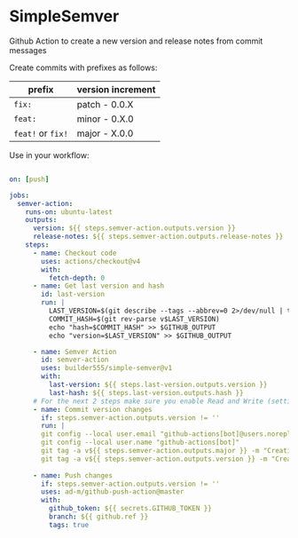 # SimpleSemver
Github Action to create a new version and release notes from commit messages

Create commits with prefixes as follows:

| prefix            | version increment    |
|------------------|----------------------|
| `fix:`            | patch - 0.0.X        | 
| `feat:`          | minor - 0.X.0        | 
| `feat!` or `fix!` | major - X.0.0        | 

Use in your workflow:

```yaml

on: [push]

jobs:
  semver-action:
    runs-on: ubuntu-latest
    outputs:
      version: ${{ steps.semver-action.outputs.version }}
      release-notes: ${{ steps.semver-action.outputs.release-notes }}
    steps:
      - name: Checkout code
        uses: actions/checkout@v4
        with:
          fetch-depth: 0
      - name: Get last version and hash
        id: last-version
        run: |
          LAST_VERSION=$(git describe --tags --abbrev=0 2>/dev/null | tr -d -c 0-9.)
          COMMIT_HASH=$(git rev-parse v$LAST_VERSION)
          echo "hash=$COMMIT_HASH" >> $GITHUB_OUTPUT
          echo "version=$LAST_VERSION" >> $GITHUB_OUTPUT

      - name: Semver Action
        id: semver-action
        uses: builder555/simple-semver@v1
        with:
          last-version: ${{ steps.last-version.outputs.version }}
          last-hash: ${{ steps.last-version.outputs.hash }}
      # For the next 2 steps make sure you enable Read and Write (settings > actions > general > Workflow permissions)
      - name: Commit version changes
        if: steps.semver-action.outputs.version != ''
        run: |
        git config --local user.email "github-actions[bot]@users.noreply.github.com"
        git config --local user.name "github-actions[bot]"
        git tag -a v${{ steps.semver-action.outputs.major }} -m "Creating release v${{ steps.semver-action.outputs.major }}" 2>/dev/null
        git tag -a v${{ steps.semver-action.outputs.version }} -m "Creating release v${{ steps.semver-action.outputs.version }}"
      
      - name: Push changes
        if: steps.semver-action.outputs.version != ''
        uses: ad-m/github-push-action@master
        with:
          github_token: ${{ secrets.GITHUB_TOKEN }}
          branch: ${{ github.ref }}
          tags: true
```
